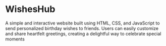 # WishesHub
A simple and interactive website built using HTML, CSS, and JavaScript to send personalized birthday wishes to friends. Users can easily customize and share heartfelt greetings, creating a delightful way to celebrate special moments
